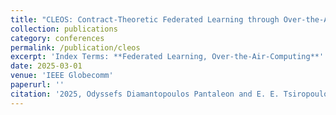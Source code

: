 ```yaml
---
title: "CLEOS: Contract-Theoretic Federated Learning through Over-the-Air-Computation"
collection: publications
category: conferences
permalink: /publication/cleos
excerpt: 'Index Terms: **Federated Learning, Over-the-Air-Computing**'
date: 2025-03-01
venue: 'IEEE Globecomm'
paperurl: ''
citation: '2025, Odyssefs Diamantopoulos Pantaleon and E. E. Tsiropoulou, "CLEOS: Contract-Theoretic Federated Learning through Over-the-Air-Computation", IEEE Globecomm 2025, Accepted'
---
```

